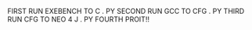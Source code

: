 FIRST RUN EXEBENCH TO C . PY 
SECOND RUN GCC TO CFG . PY
THIRD RUN CFG TO NEO 4 J . PY
FOURTH PROIT!!